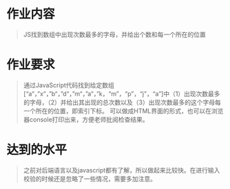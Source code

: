 # 作业内容
> JS找到数组中出现次数最多的字母，并给出个数和每一个所在的位置
# 作业要求
> 通过JavaScript代码找到给定数组[“a“，”x“，”b“，”d“，”m“，”a“，”k，“m”，“p”，“j”，“a”]中（1）出现次数最多的字母，（2）并给出其出现的总次数以及（3）出现次数最多的这个字母每一个所在的位置，即索引下标。
可以做成HTML界面的形式，也可以在浏览器console打印出来，方便老师批阅检查结果。
# 达到的水平 
> 之前对后端语言以及javascript都有了解，所以做起来比较快。在进行输入校验的时候还是忽略了一些情况，需要多加注意。
